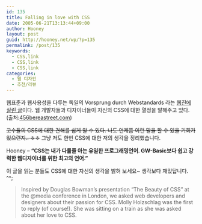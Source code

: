 ```yaml
---
id: 135
title: Falling in love with CSS
date: 2005-06-21T13:13:44+09:00
author: Hooney
layout: post
guid: http://hooney.net/wp/?p=135
permalink: /post/135
keywords:
  - CSS,link
  - CSS,link
  - CSS,link
categories:
  - 웹 디자인
  - 추천/리뷰
---
```

웹표준과 웹사용성을 다루는 독일의 Vorsprung durch Webstandards 라는 [웹진에 실린 글](http://vorsprungdurchwebstandards.de/falling-in-love-with-css/)이다. 웹 개발자들과 디자이너들이 자신의 CSS에 대한 열정을 말해주고 있다. (출처:[456bereastreet.com](http://www.456bereastreet.com/archive/200506/falling_in_love_with_css/))

<del datetime="2005-06-21T15:43:28+00:00">고수들의 CSS에 대한 견해를 쉽게 알 수 있다. 나도 언제쯤 이런 말을 할 수 있을 기회가 있으련지.. ㅎㅎ</del> 그냥 저도 한번 CSS에 대한 저의 생각을 정리했습니다. 

Hooney &#8211; **&#8220;CSS는 내가 다룰줄 아는 유일한 프로그래밍언어. GW-Basic보다 쉽고 강력한 웹디자이너를 위한 최고의 언어.&#8221;**

이 글을 읽는 분들도 CSS에 대한 자신의 생각을 밝혀 보세요~ 생각보다 재밌답니다. ^^;

> Inspired by Douglas Bowman&#8217;s presentation &#8220;The Beauty of CSS&#8221; at the @media conference in London, we asked web developers and designers about their passion for CSS. Molly Holzschlag was the first to reply (of course!). She was sitting on a train as she was asked about her love to CSS.